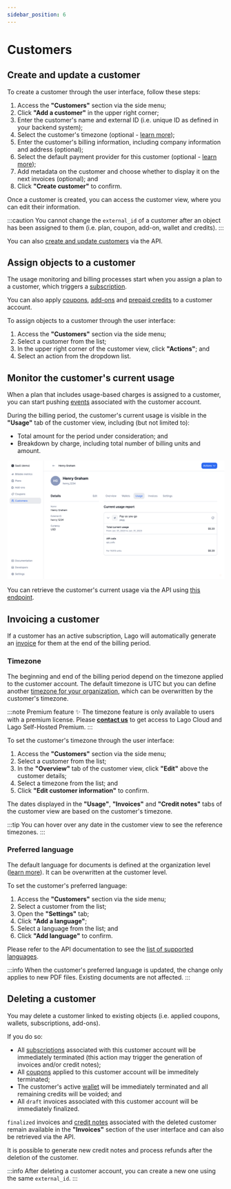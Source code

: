 ```yaml
---
sidebar_position: 6
---
```


# Customers

## Create and update a customer
To create a customer through the user interface, follow these steps:
1. Access the **"Customers"** section via the side menu;
2. Click **"Add a customer"** in the upper right corner;
3. Enter the customer's name and external ID (i.e. unique ID as defined in your backend system);
4. Select the customer's timezone (optional - [learn more](#invoicing-a-customer));
5. Enter the customer's billing information, including company information and address (optional);
6. Select the default payment provider for this customer (optional - [learn more](./payments/overview)); 
7. Add metadata on the customer and choose whether to display it on the next invoices (optional); and
7. Click **"Create customer"** to confirm.

Once a customer is created, you can access the customer view, where you can edit their information.

:::caution
You cannot change the `external_id` of a customer after an object has been assigned to them (i.e. plan, coupon, add-on, wallet and credits).
:::

You can also [create and update customers](../api/customers/create-update-customer) via the API.

## Assign objects to a customer
The usage monitoring and billing processes start when you assign a plan to a customer, which triggers a [subscription](./plans/subscription).

You can also apply [coupons](coupons), [add-ons](./addons) and [prepaid credits](./prepaid_credits) to a customer account.

To assign objects to a customer through the user interface:
1. Access the **"Customers"** section via the side menu;
2. Select a customer from the list;
3. In the upper right corner of the customer view, click **"Actions"**; and
4. Select an action from the dropdown list.

## Monitor the customer's current usage
When a plan that includes usage-based charges is assigned to a customer, you can start pushing [events](./events/ingesting_events) associated with the customer account.

During the billing period, the customer's current usage is visible in the **"Usage"** tab of the customer view, including (but not limited to):
- Total amount for the period under consideration; and
- Breakdown by charge, including total number of billing units and amount.

![View of the "Usage" tab](../../static/img/customer-current-usage.png)

You can retrieve the customer's current usage via the API using [this endpoint](../api/customer_usage/customer-usage).

## Invoicing a customer
If a customer has an active subscription, Lago will automatically generate an [invoice](./invoicing/overview) for them at the end of the billing period.

### Timezone
The beginning and end of the billing period depend on the timezone applied to the customer account. The default timezone is UTC but you can define another [timezone for your organization](../../changelog/timezones), which can be overwritten by the customer's timezone.

:::note Premium feature ✨
The timezone feature is only available to users with a premium license. Please **[contact us](mailto:hello@getlago.com)** to get access to Lago Cloud and Lago Self-Hosted Premium.
:::

To set the customer's timezone through the user interface:
1. Access the **"Customers"** section via the side menu;
2. Select a customer from the list;
3. In the **"Overview"** tab of the customer view, click **"Edit"** above the customer details;
4. Select a timezone from the list; and
5. Click **"Edit customer information"** to confirm.

The dates displayed in the **"Usage"**, **"Invoices"** and **"Credit notes"** tabs of the customer view are based on the customer's timezone.

:::tip
You can hover over any date in the customer view to see the reference timezones.
:::

### Preferred language
The default language for documents is defined at the organization level ([learn more](./invoicing/download-invoices#translate-invoices)). It can be overwritten at the customer level.

To set the customer's preferred language:
1. Access the **"Customers"** section via the side menu;
2. Select a customer from the list;
3. Open the **"Settings"** tab;
4. Click **"Add a language"**;
5. Select a language from the list; and
6. Click **"Add language"** to confirm.

Please refer to the API documentation to see the [list of supported languages](../api/resources/locales).

:::info
When the customer's preferred language is updated, the change only applies to new PDF files. Existing documents are not affected.
:::

## Deleting a customer
You may delete a customer linked to existing objects (i.e. applied coupons, wallets, subscriptions, add-ons).

If you do so:
- All [subscriptions](./plans/subscription) associated with this customer account will be immediately terminated (this action may trigger the generation of invoices and/or credit notes);
- All [coupons](coupons) applied to this customer account will be immeditely terminated;
- The customer's active [wallet](prepaid_credits) will be immediately terminated and all remaining credits will be voided; and
- All `draft` invoices associated with this customer account will be immediately finalized.

`finalized` invoices and [credit notes](credit_notes) associated with the deleted customer remain available in the **"Invoices"** section of the user interface and can also be retrieved via the API.

It is possible to generate new credit notes and process refunds after the deletion of the customer.

:::info
After deleting a customer account, you can create a new one using the same `external_id`.
:::